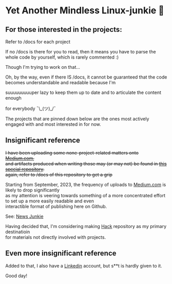 # Yet Another Mindless Linux-junkie :zany_face:

## For those interested in the projects:

Refer to /docs for each project

If no /docs is there for you to read, then it means you have to parse the whole code by yourself, which is rarely commented :)

Though I'm trying to work on that...

Oh, by the way, even if there IS /docs, it cannot be guaranteed that the code becomes  understandable and readable because I'm

suuuuuuuuuper lazy to keep them up to date and to articulate the content enough

for everybody ¯\\\_(ツ)_/¯

The projects that are pinned down below are the ones most actively engaged with and most interested in for now.


## Insignificant reference

~~I have been uploading some none-project-related matters onto [Medium.com](https://medium.com/@seantywork),\
and artifacts produced when writing those may (or may not) be found in [this special repository](https://github.com/seantywork/seantywork).\
again, refer to /docs of this repository to get a grip~~

Starting from September, 2023, the frequency of uploads to [Medium.com](https://medium.com/@seantywork) is likely to drop significantly\
as my attention is veering towards something of a more concentrated effort to set up a more easily readable and even\
interactible format of publishing here on Github.

See: [News Junkie](https://github.com/seantywork/news-junkie)

Having decided that, I'm considering making [Hack](https://github.com/seantywork/hack) repository as my primary destinatioin\
for materials not directly involved with projects.


## Even more insignificant reference

Added to that, I also have a [Linkedin](https://www.linkedin.com/in/sean-taehoon-yoon/) account, but s**t is hardly given to it.

Good day!





